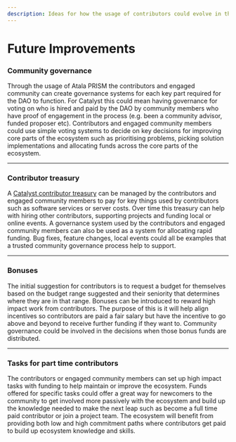 ```yaml
---
description: Ideas for how the usage of contributors could evolve in the future
---
```


# Future Improvements

### **Community governance**

Through the usage of Atala PRISM the contributors and engaged community can create governance systems for each key part required for the DAO to function. For Catalyst this could mean having governance for voting on who is hired and paid by the DAO by community members who have proof of engagement in the process (e.g. been a community advisor, funded proposer etc). Contributors and engaged community members could use simple voting systems to decide on key decisions for improving core parts of the ecosystem such as prioritising problems, picking solution implementations and allocating funds across the core parts of the ecosystem.

****

### **Contributor treasury**

A [Catalyst contributor treasury](broken-reference) can be managed by the contributors and engaged community members to pay for key things used by contributors such as software services or server costs. Over time this treasury can help with hiring other contributors, supporting projects and funding local or online events. A governance system used by the contributors and engaged community members can also be used as a system for allocating rapid funding. Bug fixes, feature changes, local events could all be examples that a trusted community governance process help to support.

****

### **Bonuses**

The initial suggestion for contributors is to request a budget for themselves based on the budget range suggested and their seniority that determines where they are in that range. Bonuses can be introduced to reward high impact work from contributors. The purpose of this is it will help align incentives so contributors are paid a fair salary but have the incentive to go above and beyond to receive further funding if they want to. Community governance could be involved in the decisions when those bonus funds are distributed.&#x20;

****

### **Tasks for part time contributors**

The contributors or engaged community members can set up high impact tasks with funding to help maintain or improve the ecosystem. Funds offered for specific tasks could offer a great way for newcomers to the community to get involved more passively with the ecosystem and build up the knowledge needed to make the next leap such as become a full time paid contributor or join a project team. The ecosystem will benefit from providing both low and high commitment paths where contributors get paid to build up ecosystem knowledge and skills.
